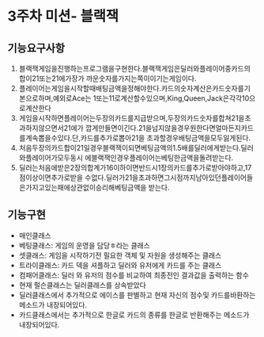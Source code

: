 <h1>3주차 미션- 블랙잭</h1>
<h2>기능요구사항</h2>
<ol>
<li>블랙잭게임을진행하는프로그램을구현한다.블랙잭게임은딜러와플레이어중카드의합이21또는21에가장가 까운숫자를가지는쪽이이기는게임이다.</li>
<li>플레이어는게임을시작할때배팅금액을정해야한다.카드의숫자계산은카드숫자를기본으로하며,예외로Ace는 1또는11로계산할수있으며,King,Queen,Jack은각각10으로계산한다</li>
<li>게임을시작하면플레이어는두장의카드를지급받으며,두장의카드숫자를합쳐21을초과하지않으면서21에가 깝게만들면이긴다.21을넘지않을경우원한다면얼마든지카드를계속뽑을수있다.단,카드를추가로뽑아21을 초과할경우배팅금액을모두잃게된다.</li>
<li>처음두장의카드합이21일경우블랙잭이되면베팅금액의1.5배를딜러에게받는다.딜러와플레이어가모두동시 에블랙잭인경우플레이어는베팅한금액을돌려받는다.</li>
<li>딜러는처음에받은2장의합계가16이하이면반드시1장의카드를추가로받아야하고,17점이상이면추가로받을 수없다.딜러가21을초과하면그시점까지남아있던플레이어들은가지고있는패에상관없이승리해베팅금액을 받는다.</li>
</ol>
<h2>기능구현</h2>
<ul>
<li>매인클래스</li>
<li>베팅클래스: 게임의 운영을 담당ㅎ라는 클래스</li>
<li>셋클래스: 게임을 시작하기전 필요한 객체 및 자원을 생성해주는 클래스</li>
<li>트라이클래스: 카드 덱을 셔플하고 딜러와 유저에게 카드를 주는 클래스</li>
<li>컴패어클래스: 딜러 와 유저의 점수를 비교하여 최종전인 결과값을 출력하는 함수</li>
<li>현재 펄슨클래스는 딜러클래스를 상속받았다</li>
<li>딜러클래스에서 추가적으로 에이스를 판별하고 현재 자신의 점수및 카드를바환하는 메소드가 내장되어있다.</li>
<li>카드클래스에서는 추가적으로 한글로 카드의 종류를 한글로 반환해주는 메소드가 내장되어있다.</li>
</ul>
